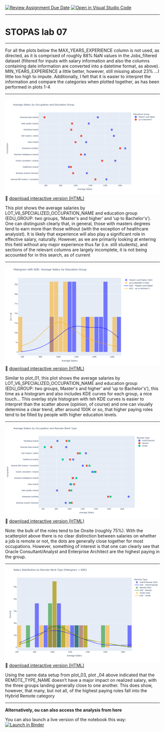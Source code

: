 [![Review Assignment Due Date](https://classroom.github.com/assets/deadline-readme-button-22041afd0340ce965d47ae6ef1cefeee28c7c493a6346c4f15d667ab976d596c.svg)](https://classroom.github.com/a/adq3qMON)
[![Open in Visual Studio Code](https://classroom.github.com/assets/open-in-vscode-2e0aaae1b6195c2367325f4f02e2d04e9abb55f0b24a779b69b11b9e10269abc.svg)](https://classroom.github.com/online_ide?assignment_repo_id=18917615&assignment_repo_type=AssignmentRepo)

___

# STOPAS lab 07
___

For all the plots below the MAX_YEARS_EXPERIENCE column is not used, as directed, as it is comprised of roughly 88% NaN values in the Jobs_filtered dataset (filtered for inputs with salary information and also the columns containing date information are converted into a datetime format, as above). MIN_YEARS_EXPERIENCE a little better, however, still missing about 23% ...I little too high to impute. Additionally, I felt that it is easier to interpret the information and compare the categories when plotted together, as has been performed in plots 1-4

___

![Plot 01](output/plot_01.png)  
🔗 [download interactive version (HTML)](output/plot_01.html)

This plot shows the average salaries by LOT_V6_SPECIALIZED_OCCUPATION_NAME and education group (EDU_GROUP: two groups, ‘Master's and higher’ and ‘up to Bachelor's’). One can distinguish clearly that, in general, those with masters degrees tend to earn more than those without (with the exception of healthcare analysist). It is likely that experience will also play a significant role in effective salary, naturally. However, as we are primarily looking at entering this field without any major experience thus far (i.e. still students), and sections of the relevant columns are largely incomplete, it is not being accounted for in this search, as of current

---

![Plot 02](output/plot_02.png)  
🔗 [download interactive version (HTML)](output/plot_02.html)

Similar to plot_01, this plot shows the average salaries by LOT_V6_SPECIALIZED_OCCUPATION_NAME and education group (EDU_GROUP: two groups, Master's and higher’ and ‘up to Bachelor's’), this time as a histogram and also includes KDE curves for each group, a nice touch... This overlay style histogram with teh KDE curves is easier to interpret than the scatter above (opinion, of course) and one can visually determine a clear trend, after around 100K or so, that higher paying roles tend to be filled by people with higher education levels.

___

![Plot 03](output/plot_03.png)  
🔗 [download interactive version (HTML)](output/plot_03.html)

Note: the bulk of the roles tend to be Onsite (roughly 75%). With the scatterplot above there is no clear distinction between salaries on whether a job is remote or not, the dots are generally close together for most occupations. However, something of interest is that one can clearly see that Oracle Consultant/Analyst and Enterprise Architect are the highest paying in the group.

---

![Plot 04](output/plot_04.png)  
🔗 [download interactive version (HTML)](output/plot_04.html)

Using the same data setup from plot_03, plot _04 above indicated that the REMOTE_TYPE_NAME doesn’t have a major impact on realized salary, with the three groups landing generally close to one another. This does show, however, that many, but not all, of the highest paying roles fall into the Hybrid Remote category

___

__Alternatively, ou can also access the analysis from here__

You can also launch a live version of the notebook this way:<br>
[![Launch in Binder](https://mybinder.org/badge_logo.svg)](https://mybinder.org/v2/gh/jtstopas/mod04-lab02-lab-binder-stopas/HEAD?filepath=STOPAS_mod04_lab02.ipynb)

